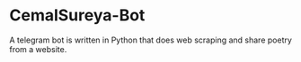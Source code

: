 # CemalSureya-Bot
A telegram bot is written in Python that does web scraping and share poetry from a website.
